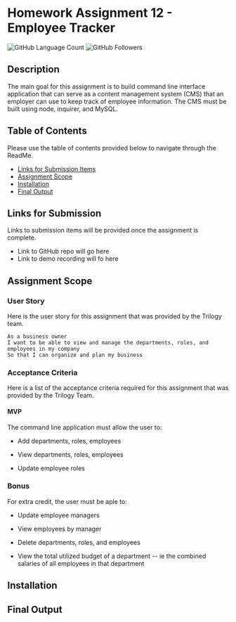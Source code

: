 # Homework Assignment 12 - Employee Tracker

![GitHub Language Count](https://img.shields.io/github/languages/count/KEDuran/Employee_Tracker?label=Languages%20Used&logo=GitHub)
![GitHub Followers](https://img.shields.io/github/followers/KEDuran?color=orange&label=Followers&logo=GitHub)

## Description

The main goal for this assignment is to build command line interface application that can serve as a content management system (CMS) that an employer can use to keep track of employee information. The CMS must be built using node, inquirer, and MySQL.

## Table of Contents

Please use the table of contents provided below to navigate through the ReadMe.

- [Links for Submission Items](#links-for-submission-items)
- [Assignment Scope](#assignment-scope)
- [Installation](#installation)
- [Final Output](#final-output)

## Links for Submission

Links to submission items will be provided once the assignment is complete.

- Link to GitHub repo will go here
- Link to demo recording will fo here

## Assignment Scope

### User Story

Here is the user story for this assignment that was provided by the Trilogy team.

```
As a business owner
I want to be able to view and manage the departments, roles, and employees in my company
So that I can organize and plan my business
```

### Acceptance Criteria

Here is a list of the acceptance criteria required for this assignment that was provided by the Trilogy Team.

#### MVP

The command line application must allow the user to:

- Add departments, roles, employees

- View departments, roles, employees

- Update employee roles

### Bonus

For extra credit, the user must be aple to:

- Update employee managers

- View employees by manager

- Delete departments, roles, and employees

- View the total utilized budget of a department -- ie the combined salaries of all employees in that department

## Installation

## Final Output
